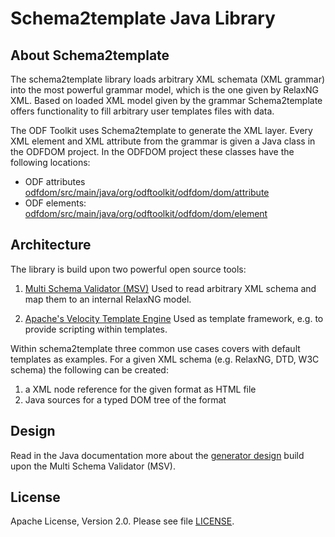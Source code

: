 # Schema2template Java Library

## About Schema2template

The schema2template library loads arbitrary XML schemata (XML grammar) 
into the most powerful grammar model, which is the one given by RelaxNG XML.
Based on loaded XML model given by the grammar Schema2template offers functionality 
to fill arbitrary user templates files with data.

The ODF Toolkit uses Schema2template to generate the XML layer.
Every XML element and XML attribute from the grammar is given a Java class in the ODFDOM project.
In the ODFDOM project these classes have the following locations:

* ODF attributes [odfdom/src/main/java/org/odftoolkit/odfdom/dom/attribute](../odfdom/src/main/java/org/odftoolkit/odfdom/dom/attribute)
* ODF elements: [odfdom/src/main/java/org/odftoolkit/odfdom/dom/element](../odfdom/src/main/java/org/odftoolkit/odfdom/dom/element)

## Architecture

The library is build upon two powerful open source tools:

1. [Multi Schema Validator (MSV)](https://github.com/xmlark/msv)
Used to read arbitrary XML schema and map them to an internal RelaxNG model.

2. [Apache's Velocity Template Engine](http://velocity.apache.org/)
Used as template framework, e.g. to provide scripting within templates.

Within schema2template three common use cases covers with default templates as examples.
For a given XML schema (e.g. RelaxNG, DTD, W3C schema) the following can be created:

1. a XML node reference for the given format as HTML file
2. Java sources for a typed DOM tree of the format

## Design

Read in the Java documentation more about the [generator design](./docs/api/schema2template/index.html) build upon the Multi Schema Validator (MSV).

## License

Apache License, Version 2.0. Please see file  [LICENSE](LICENSE.txt).
